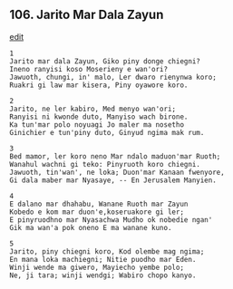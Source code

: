 
## 106.  Jarito Mar Dala Zayun
[edit](https://docs.google.com/document/d/1c5Vzx_qGholr7zMX6oepezZ2Ty5Tn7Rx/edit?mode=html)



    1
    Jarito mar dala Zayun, Giko piny donge chiegni?
    Ineno ranyisi koso Moserieny e wan'ori?
    Jawuoth, chungi, in' malo, Ler dwaro rienynwa koro;
    Ruakri gi law mar kisera, Piny oyawore koro.

    2
    Jarito, ne ler kabiro, Med menyo wan'ori;
    Ranyisi ni kwonde duto, Manyiso wach birone.
    Ka tun'mar polo noyuagi Jo maler ma nosetho
    Ginichier e tun'piny duto, Ginyud ngima mak rum.

    3
    Bed mamor, ler koro neno Mar ndalo maduon'mar Ruoth;
    Wanahul wachni gi teko: Pinyruoth koro chiegni.
    Jawuoth, tin'wan', ne loka; Duon'mar Kanaan fwenyore,
    Gi dala maber mar Nyasaye, -- En Jerusalem Manyien.

    4
    E dalano mar dhahabu, Wanane Ruoth mar Zayun
    Kobedo e kom mar duon'e,koseruakore gi ler;
    E pinyruodhno mar Nyasachwa Mudho ok nobedie ngan'
    Gik ma wan'a pok oneno E ma wanane kuno.

    5
    Jarito, piny chiegni koro, Kod olembe mag ngima;
    En mana loka machiegni; Nitie puodho mar Eden.
    Winji wende ma giwero, Mayiecho yembe polo;
    Ne, ji tara; winji wendgi; Wabiro chopo kanyo.

